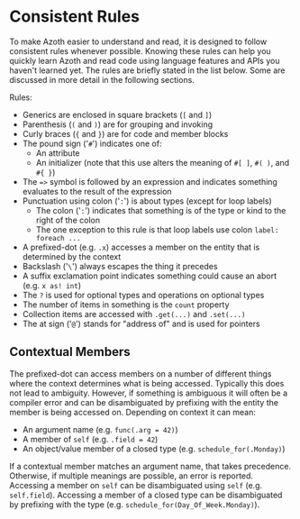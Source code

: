 # Consistent Rules

To make Azoth easier to understand and read, it is designed to follow consistent rules whenever
possible. Knowing these rules can help you quickly learn Azoth and read code using language features
and APIs you haven't learned yet. The rules are briefly stated in the list below. Some are discussed
in more detail in the following sections.

Rules:

* Generics are enclosed in square brackets (`[` and `]`)
* Parenthesis (`(` and `)`) are for grouping and invoking
* Curly braces (`{` and `}`) are for code and member blocks
* The pound sign ('`#`') indicates one of:
  * An attribute
  * An initializer (note that this use alters the meaning of `#[ ]`, `#( )`, and `#{ }`)
* The `=>` symbol is followed by an expression and indicates something evaluates to the result of
  the expression
* Punctuation using colon ('`:`') is about types (except for loop labels)
  * The colon ('`:`') indicates that something is of the type or kind to the right of the colon
  * The one exception to this rule is that loop labels use colon `label: foreach ...`
* A prefixed-dot (e.g. `.x`) accesses a member on the entity that is determined by the context
* Backslash ('`\`') always escapes the thing it precedes
* A suffix exclamation point indicates something could cause an abort (e.g. `x as! int`)
* The `?` is used for optional types and operations on optional types
* The number of items in something is the `count` property
* Collection items are accessed with `.get(...)` and `.set(...)`
* The at sign ('`@`') stands for "address of" and is used for pointers

## Contextual Members

The prefixed-dot can access members on a number of different things where the context determines
what is being accessed. Typically this does not lead to ambiguity. However, if something is
ambiguous it will often be a compiler error and can be disambiguated by prefixing with the entity
the member is being accessed on. Depending on context it can mean:

* An argument name (e.g. `func(.arg = 42)`)
* A member of `self` (e.g. `.field = 42`)
* An object/value member of a closed type (e.g. `schedule_for(.Monday)`)

If a contextual member matches an argument name, that takes precedence. Otherwise, if multiple
meanings are possible, an error is reported. Accessing a member on `self` can be disambiguated using
`self` (e.g. `self.field`). Accessing a member of a closed type can be disambiguated by prefixing
with the type (e.g. `schedule_for(Day_Of_Week.Monday)`).
